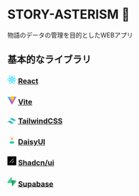 # STORY-ASTERISM 🌠
物語のデータの管理を目的としたWEBアプリ

## 基本的なライブラリ
### <img src="./public/react.svg" width="20"> [React](https://ja.react.dev)
### <img src="./public/vite.svg" width="20"> [Vite](https://ja.vitejs.dev)
### <img src="./.docs/images/svg/tailwind-css.svg" width="20"> [TailwindCSS](https://tailwindcss.com)
### <img src="./.docs/images/png/daisyui.png" width="20"> [DaisyUI](https://daisyui.com)
### <img src="./.docs/images/png/shadcn.png" width="20"> [Shadcn/ui](https://ui.shadcn.com/)
### <img src="./.docs/images/svg/supabase-seeklogo.svg" width="20"> [Supabase](https://supabase.com)